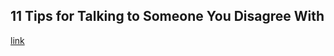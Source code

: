 ## 11 Tips for Talking to Someone You Disagree With

[link](https://www.psychologytoday.com/intl/blog/brave-talk/202101/11-tips-talking-someone-you-disagree)
